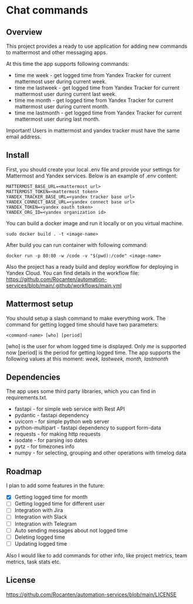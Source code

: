 # Chat commands

## Overview
This project provides a ready to use application for adding new commands to mattermost and other messaging apps.

At this time the app supports following commands:
* time me week - get logged time from Yandex Tracker for current mattermost user during current week.
* time me lastweek - get logged time from Yandex Tracker for current mattermost user during current last week.
* time me month - get logged time from Yandex Tracker for current mattermost user during current month.
* time me lastmonth - get logged time from Yandex Tracker for current mattermost user during last month.

Important! Users in mattermost and yandex tracker must have the same email address.

## Install
First, you should create your local .env file and provide your settings for Mattermost and Yandex services. Below is an example of .env content:

    MATTERMOST_BASE_URL=<mattermost url>
    MATTERMOST_TOKEN=<mattermost token>
    YANDEX_TRACKER_BASE_URL=<yandex tracker base url>
    YANDEX_CONNECT_BASE_URL=<yandex connect base url>
    YANDEX_TOKEN=<yandex oauth token>
    YANDEX_ORG_ID=<yandex organization id>

You can build a docker image and run it locally or on you virtual machine.

    sudo docker build . -t <image-name>
    
After build you can run container with following command:

    docker run -p 80:80 -w /code -v "$(pwd):/code" <image-name>

Also the project has a ready build and deploy workflow for deploying in Yandex Cloud. You can find details in the workflow file: https://github.com/Rocanten/automation-services/blob/main/.github/workflows/main.yml

## Mattermost setup
You should setup a slash command to make everything work. 
The command for getting logged time should have two parameters:

    <command-name> [who] [period]
[who] is the user for whom logged time is displayed. Only _me_ is supported now
[period] is the period for getting logged time. The app supports the following values at this moment: _week, lastweek, month, lastmonth_

## Dependencies
The app uses some third party libraries, which you can find in requirements.txt.
* fastapi - for simple web service with Rest API
* pydantic - fastapi dependency
* uvicorn - for simple python web server
* python-multipart - fastapi dependency to support form-data
* requests - for making http requests
* isodate - for parsing iso dates
* pytz - for timezones info
* numpy - for selecting, grouping and other operations with timelog data

## Roadmap
I plan to add some features in the future:
* [x] Getting logged time for month
* [ ] Getting logged time for different user
* [ ] Integration with Jira
* [ ] Integration with Slack
* [ ] Integration with Telegram
* [ ] Auto sending messages about not logged time
* [ ] Deleting logged time
* [ ] Updating logged time

Also I would like to add commands for other info, like project metrics, team metrics, task stats etc.
    
## License
https://github.com/Rocanten/automation-services/blob/main/LICENSE
